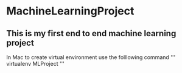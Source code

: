 # MachineLearningProject
## This is my first end to end machine learning project

In Mac to create virtual environment use the folllowing command
'''
virtualenv MLProject
'''

